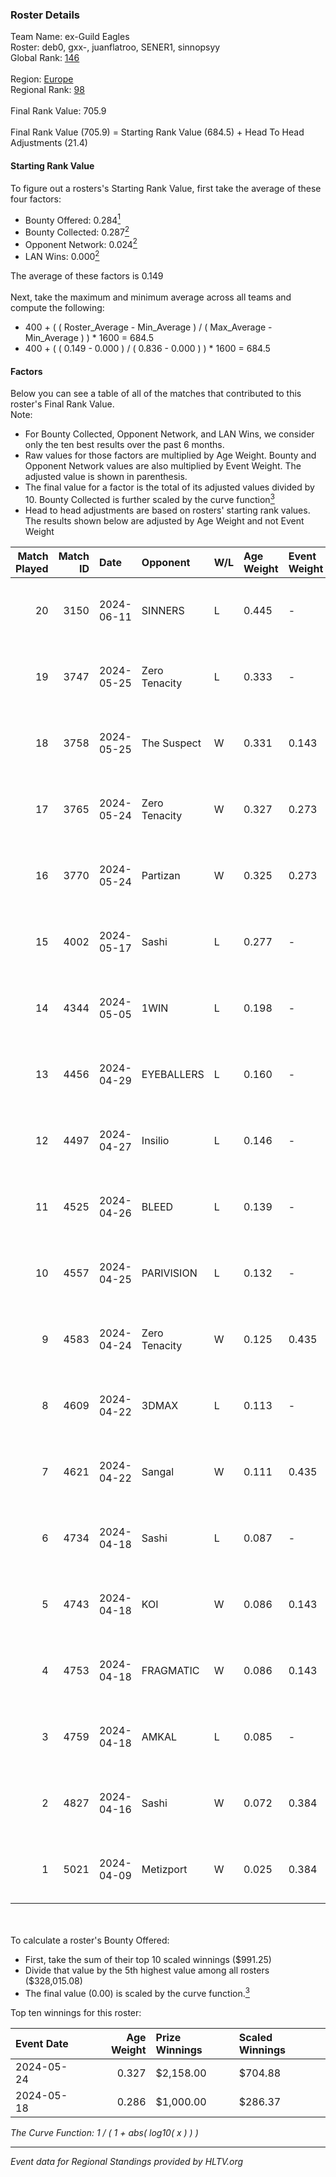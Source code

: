 ### Roster Details<br />
Team Name: ex-Guild Eagles<br />
Roster: deb0, gxx-, juanflatroo, SENER1, sinnopsyy<br />
Global Rank: [146](../../standings_global_2024_10_02.md)<br />
<br />
Region: [Europe]( ../../standings_europe_2024_10_02.md)<br />
Regional Rank: [98]( ../../standings_europe_2024_10_02.md)<br />
<br />
Final Rank Value:  705.9<br />
<br />
Final Rank Value (705.9) = Starting Rank Value (684.5) + Head To Head Adjustments (21.4)<br />

#### Starting Rank Value<br />
To figure out a rosters's Starting Rank Value, first take the average of these four factors:<br />
- Bounty Offered: 0.284[<sup>1</sup>](#table2)
- Bounty Collected: 0.287[<sup>2</sup>](#table1)
- Opponent Network: 0.024[<sup>2</sup>](#table1)
- LAN Wins: 0.000[<sup>2</sup>](#table1)

The average of these factors is 0.149<br />
<br />
Next, take the maximum and minimum average across all teams and compute the following:<br />
- 400 + ( ( Roster_Average - Min_Average ) / ( Max_Average - Min_Average ) ) * 1600 = 684.5
- 400 + ( ( 0.149 - 0.000 ) / ( 0.836 - 0.000 ) ) * 1600 = 684.5


#### Factors<br />
Below you can see a table of all of the matches that contributed to this roster's Final Rank Value.<br />
Note:<br />

- For Bounty Collected, Opponent Network, and LAN Wins, we consider only the ten best results over the past 6 months.
- Raw values for those factors are multiplied by Age Weight. Bounty and Opponent Network values are also multiplied by Event Weight. The adjusted value is shown in parenthesis.
- The final value for a factor is the total of its adjusted values divided by 10. Bounty Collected is further scaled by the curve function[<sup>3</sup>](#curveFunction)
- Head to head adjustments are based on rosters' starting rank values. The results shown below are adjusted by Age Weight and not Event Weight
<span id="table1"></span><br />


| Match Played | Match ID | Date       | Opponent      | W/L | Age Weight | Event Weight | Bounty Collected | Opponent Network | LAN Wins  | H2H Adj. | Roster                                      |
| -: | -: | :- | :- | :- | :- | :- | :- | :- | :- | -: | :- |
|           20 |     3150 | 2024-06-11 | SINNERS       | L   | 0.445      | -            | -                | -                | -         |    -1.24 | deb0, gxx-, juanflatroo, SENER1, sinnopsyy  |
|           19 |     3747 | 2024-05-25 | Zero Tenacity | L   | 0.333      | -            | -                | -                | -         |    -1.35 | gxx-, juanflatroo, rigoN, SENER1, sinnopsyy |
|           18 |     3758 | 2024-05-25 | The Suspect   | W   | 0.331      | 0.143        | 0.004 (0.000)    | 0.337 (0.016)    | 0 (0.000) |     6.00 | gxx-, juanflatroo, rigoN, SENER1, sinnopsyy |
|           17 |     3765 | 2024-05-24 | Zero Tenacity | W   | 0.327      | 0.273        | 0.125 (0.011)    | 1.000 (0.089)    | 0 (0.000) |     9.06 | gxx-, juanflatroo, rigoN, SENER1, sinnopsyy |
|           16 |     3770 | 2024-05-24 | Partizan      | W   | 0.325      | 0.273        | 0.006 (0.001)    | 0.252 (0.022)    | 0 (0.000) |     6.40 | gxx-, juanflatroo, rigoN, SENER1, sinnopsyy |
|           15 |     4002 | 2024-05-17 | Sashi         | L   | 0.277      | -            | -                | -                | -         |    -1.08 | gxx-, juanflatroo, rigoN, SENER1, sinnopsyy |
|           14 |     4344 | 2024-05-05 | 1WIN          | L   | 0.198      | -            | -                | -                | -         |    -2.00 | gxx-, juanflatroo, rigoN, SENER1, sinnopsyy |
|           13 |     4456 | 2024-04-29 | EYEBALLERS    | L   | 0.160      | -            | -                | -                | -         |    -2.10 | gxx-, juanflatroo, rigoN, SENER1, sinnopsyy |
|           12 |     4497 | 2024-04-27 | Insilio       | L   | 0.146      | -            | -                | -                | -         |    -0.92 | gxx-, juanflatroo, rigoN, SENER1, sinnopsyy |
|           11 |     4525 | 2024-04-26 | BLEED         | L   | 0.139      | -            | -                | -                | -         |    -1.70 | gxx-, juanflatroo, rigoN, SENER1, sinnopsyy |
|           10 |     4557 | 2024-04-25 | PARIVISION    | L   | 0.132      | -            | -                | -                | -         |    -0.62 | gxx-, juanflatroo, rigoN, SENER1, sinnopsyy |
|            9 |     4583 | 2024-04-24 | Zero Tenacity | W   | 0.125      | 0.435        | 0.125 (0.007)    | 1.000 (0.054)    | 0 (0.000) |     3.43 | gxx-, juanflatroo, rigoN, SENER1, sinnopsyy |
|            8 |     4609 | 2024-04-22 | 3DMAX         | L   | 0.113      | -            | -                | -                | -         |    -0.02 | gxx-, juanflatroo, rigoN, SENER1, sinnopsyy |
|            7 |     4621 | 2024-04-22 | Sangal        | W   | 0.111      | 0.435        | 0.218 (0.010)    | 0.645 (0.031)    | 0 (0.000) |     3.34 | gxx-, juanflatroo, rigoN, SENER1, sinnopsyy |
|            6 |     4734 | 2024-04-18 | Sashi         | L   | 0.087      | -            | -                | -                | -         |    -0.39 | gxx-, juanflatroo, rigoN, SENER1, sinnopsyy |
|            5 |     4743 | 2024-04-18 | KOI           | W   | 0.086      | 0.143        | 0.038 (0.000)    | 0.244 (0.003)    | 0 (0.000) |     2.05 | gxx-, juanflatroo, rigoN, SENER1, sinnopsyy |
|            4 |     4753 | 2024-04-18 | FRAGMATIC     | W   | 0.086      | 0.143        | 0.000 (0.000)    | 0.000 (0.000)    | 0 (0.000) |     0.45 | gxx-, juanflatroo, rigoN, SENER1, sinnopsyy |
|            3 |     4759 | 2024-04-18 | AMKAL         | L   | 0.085      | -            | -                | -                | -         |    -0.31 | gxx-, juanflatroo, rigoN, SENER1, sinnopsyy |
|            2 |     4827 | 2024-04-16 | Sashi         | W   | 0.072      | 0.384        | 0.114 (0.003)    | 0.722 (0.020)    | 0 (0.000) |     1.96 | gxx-, juanflatroo, rigoN, SENER1, sinnopsyy |
|            1 |     5021 | 2024-04-09 | Metizport     | W   | 0.025      | 0.384        | 0.005 (0.000)    | 0.018 (0.000)    | 0 (0.000) |     0.40 | gxx-, juanflatroo, rigoN, SENER1, sinnopsyy |

<br />
<span id="table2"></span><br />
To calculate a roster's Bounty Offered:<br />

- First, take the sum of their top 10 scaled winnings ($991.25)
- Divide that value by the 5th highest value among all rosters ($328,015.08)
- The final value (0.00) is scaled by the curve function.[<sup>3</sup>](#curveFunction)

Top ten winnings for this roster:<br />

| Event Date | Age Weight | Prize Winnings | Scaled Winnings |
| :- | -: | :- | :- |
| 2024-05-24 |      0.327 | $2,158.00      | $704.88         |
| 2024-05-18 |      0.286 | $1,000.00      | $286.37         |


<span id="curveFunction"></span>_The Curve Function: 1 / ( 1 + abs( log10( x ) ) )_<br />

---
_Event data for Regional Standings provided by HLTV.org_<br />
